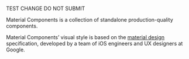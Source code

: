 TEST CHANGE DO NOT SUBMIT

Material Components is a collection of standalone production-quality components.

Material Components’ visual style is based on the
[material design](http://www.google.com/design/spec/material-design/introduction.html)
specification, developed by a team of iOS engineers and UX designers at Google.
